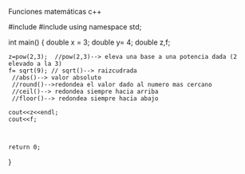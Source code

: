 Funciones matemáticas c++

#include <iostream>
#include<cmath>
using namespace std;

int main()
{
    double x = 3;
    double y= 4;
    double z,f;
    
    z=pow(2,3);  //pow(2,3)--> eleva una base a una potencia dada (2 elevado a la 3)
    f= sqrt(9); // sqrt()--> raizcudrada
     //abs()--> valor absoluto
     //round()-->redondea el valor dado al numero mas cercano
     //ceil()--> redondea siempre hacia arriba
     //floor()--> redondea siempre hacia abajo
    
    cout<<z<<endl;
    cout<<f;
    
    

    return 0;
}
